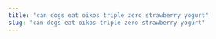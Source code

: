 ```yaml
---
title: "can dogs eat oikos triple zero strawberry yogurt"
slug: "can-dogs-eat-oikos-triple-zero-strawberry-yogurt"
---
```


